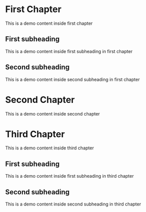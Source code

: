 # First Chapter

This is a demo content inside first chapter

## First subheading

This is a demo content inside first subheading in first chapter

## Second subheading

This is a demo content inside second subheading in first chapter


# Second Chapter

This is a demo content inside second chapter


# Third Chapter

This is a demo content inside third chapter

## First subheading

This is a demo content inside first subheading in third chapter

## Second subheading

This is a demo content inside second subheading in third chapter
